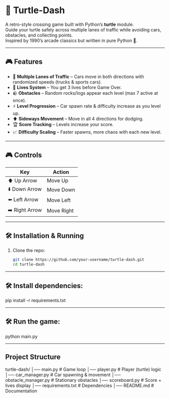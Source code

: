 # 🐢 Turtle-Dash  

A retro-style crossing game built with Python’s **turtle** module.  
Guide your turtle safely across multiple lanes of traffic while avoiding cars, obstacles, and collecting points.  
Inspired by 1990’s arcade classics but written in pure Python 🐍.  

---

## 🎮 Features  
- 🚗 **Multiple Lanes of Traffic** – Cars move in both directions with randomized speeds (trucks & sports cars).  
- 💖 **Lives System** – You get 3 lives before Game Over.  
- 🪨 **Obstacles** – Random rocks/logs appear each level (max 7 active at once).  
- ⚡ **Level Progression** – Car spawn rate & difficulty increase as you level up.  
- ⬆️ **Sideways Movement** – Move in all 4 directions for dodging.  
- 🏆 **Score Tracking** – Levels increase your score.  
- 📈 **Difficulty Scaling** – Faster spawns, more chaos with each new level.  

---

## 🎮 Controls  
| Key | Action |
|-----|---------|
| ⬆️ Up Arrow | Move Up |
| ⬇️ Down Arrow | Move Down |
| ⬅️ Left Arrow | Move Left |
| ➡️ Right Arrow | Move Right |

---

## 🛠 Installation & Running  
1. Clone the repo:  
   ```bash
   git clone https://github.com/your-username/turtle-dash.git
   cd turtle-dash

---

## 🛠 Install dependencies:
pip install -r requirements.txt

---
## 🛠 Run the game:
python main.py

---
## Project Structure

turtle-dash/
│── main.py          # Game loop
│── player.py        # Player (turtle) logic
│── car_manager.py   # Car spawning & movement
│── obstacle_manager.py # Stationary obstacles
│── scoreboard.py    # Score + lives display
│── requirements.txt # Dependencies
│── README.md        # Documentation
